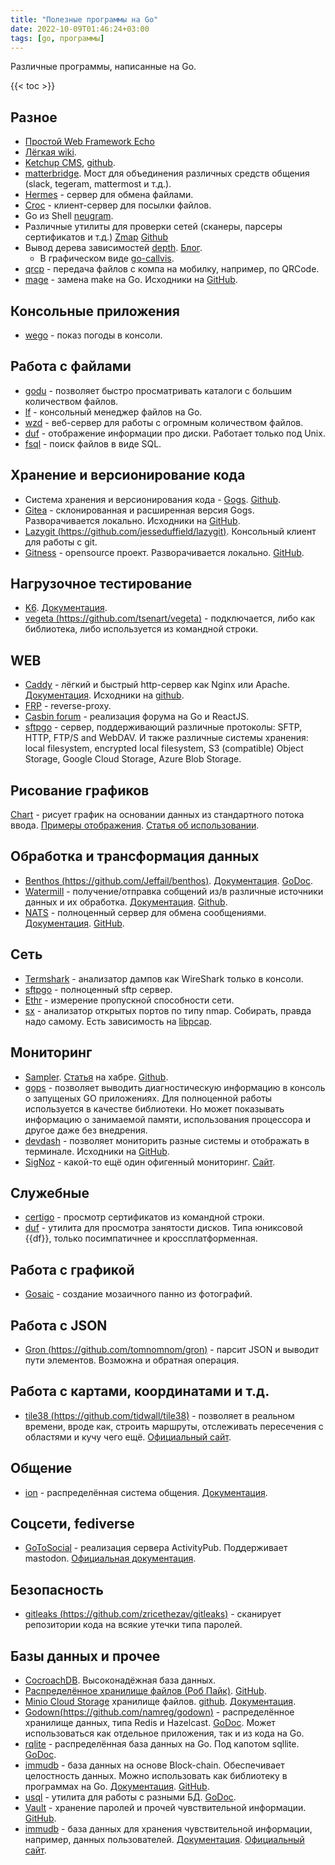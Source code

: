 ```yaml
---
title: "Полезные программы на Go"
date: 2022-10-09T01:46:24+03:00
tags: [go, программы]
---
```


Различные программы, написанные на Go.

{{< toc >}}

## Разное

* [Простой Web Framework Echo](https://echo.labstack.com)
* [Лёгкая wiki](https://github.com/peterhellberg/wiki).
* [Ketchup CMS](https://ketchuphq.com), [github](https://github.com/ketchuphq/ketchup).
* [matterbridge](https://github.com/42wim/matterbridge). Мост для объединения различных средств общения (slack, tegeram, mattermost и т.д.).
* [Hermes](https://github.com/George3d6/Hermes) - сервер для обмена файлами.
* [Croc](https://github.com/schollz/croc) - клиент-сервер для посылки файлов.
* Go из Shell [neugram](https://neugram.io/).
* Различные утилиты для проверки сетей (сканеры, парсеры сертификатов и т.д.) [Zmap](https://zmap.io/) [Github](https://github.com/zmap)
* Вывод дерева зависимостей [depth](https://github.com/KyleBanks/depth). [Блог](https://kylewbanks.com/blog/visualize-golang-dependency-trees-with-depth).
  * В графическом виде [go-callvis](https://github.com/TrueFurby/go-callvis).
* [qrcp](https://github.com/claudiodangelis/qrcp) - передача файлов с компа на мобилку, например, по QRCode.
* [mage](https://magefile.org) - замена make на Go. Исходники на [GitHub](https://github.com/magefile/mage).

## Консольные приложения

* [wego](https://github.com/schachmat/wego) - показ погоды в консоли.

## Работа с файлами

* [godu](https://github.com/viktomas/godu) - позволяет быстро просматривать каталоги с большим количеством файлов.
* [lf](https://github.com/gokcehan/lf) - консольный менеджер файлов на Go.
* [wzd](https://github.com/eltaline/wzd) - веб-сервер для работы с огромным количеством файлов.
* [duf](https://github.com/muesli/duf) - отображение информации про диски. Работает только под Unix.
* [fsql](https://github.com/kashav/fsql) - поиск файлов в виде SQL.

## Хранение и версионирование кода

* Система хранения и версионирования кода - [Gogs](https://gogs.io/). [Github](https://github.com/gogits/gogs).
* [Gitea](https://gitea.io) - склонированная и расширенная версия Gogs. Разворачивается локально. Исходники на [GitHub](https://github.com/go-gitea/gitea).
* [Lazygit (https://github.com/jesseduffield/lazygit)](https://github.com/jesseduffield/lazygit). Консольный клиент для работы с git.
* [Gitness](https://gitness.com) - opensource проект. Разворачивается локально. [GitHub](https://github.com/harness/gitness).

## Нагрузочное тестирование

* [K6](https://github.com/loadimpact/k6). [Документация](https://docs.k6.io/docs/running-k6).
* [vegeta (https://github.com/tsenart/vegeta)](https://github.com/tsenart/vegeta) - подключается, либо как библиотека, либо используется из командной строки.

## WEB

* [Caddy](https://caddyserver.com) - лёгкий и быстрый http-сервер как Nginx или Apache. [Документация](https://caddyserver.com). Исходники на [github](https://github.com/caddyserver/caddy).
* [FRP](https://github.com/fatedier/frp) - reverse-proxy.
* [Casbin forum](https://github.com/casbin/casbin-forum) - реализация форума на Go и ReactJS.
* [sftpgo](https://github.com/drakkan/sftpgo) - сервер, поддерживающий различные протоколы: SFTP, HTTP, FTP/S and WebDAV. И также различные системы хранения: local filesystem, encrypted local filesystem, S3 (compatible) Object Storage, Google Cloud Storage, Azure Blob Storage.

## Рисование графиков

[Chart](https://github.com/marianogappa/chart) - рисует график на основании данных из стандартного потока ввода. [Примеры отображения](https://marianogappa.github.io/chart). [Статья об использовании](https://movio.co/blog/improving-with-sql-and-charts).

## Обработка и трансформация данных

* [Benthos (https://github.com/Jeffail/benthos)](https://github.com/Jeffail/benthos). [Документация](https://github.com/Jeffail/benthos/blob/master/docs/README.md). [GoDoc](https://godoc.org/github.com/Jeffail/benthos/lib/stream).
* [Watermill](https://watermill.io) - получение/отправка собщений из/в различные источники данных и их обработка. [Документация](https://watermill.io/docs/). [Github](https://github.com/ThreeDotsLabs/watermill).
* [NATS](https://nats.io/) - полноценный сервер для обмена сообщениями. [Документация](https://nats.io/documentation/). [GitHub](https://github.com/nats-io/gnatsd).

## Сеть

* [Termshark](https://github.com/gcla/termshark) - анализатор дампов как WireShark только в консоли.
* [sftpgo](https://github.com/drakkan/sftpgo) - полноценный sftp сервер.
* [Ethr](https://github.com/microsoft/ethr) - измерение пропускной способности сети.
* [sx](https://github.com/v-byte-cpu/sx) - анализатор открытых портов по типу nmap. Собирать, правда надо самому. Есть зависимость на [libpcap](https://www.tcpdump.org).

## Мониторинг

* [Sampler](https://sampler.dev/). [Статья](https://habr.com/ru/post/463441/) на хабре. [Github](https://github.com/sqshq/sampler).
* [gops](https://github.com/google/gops) - позволяет выводить диагностическую информацию в консоль о запущеных GO приложениях. Для полноценной работы используется в качестве библиотеки. Но может показывать информацию о занимаемой памяти, использования процессора и другое даже без внедрения.
* [devdash](https://thedevdash.com) - позволяет мониторить разные системы и отображать в терминале. Исходники на [GitHub](https://github.com/Phantas0s/devdash).
* [SigNoz](https://github.com/signoz/signoz) - какой-то ещё один офигенный мониторинг. [Сайт](https://signoz.io).

## Служебные

* [certigo](https://github.com/square/certigo) - просмотр сертификатов из командной строки.
* [duf](https://github.com/muesli/duf) - утилита для просмотра занятости дисков. Типа юниксовой {{df}}, только посимпатичнее и кроссплатформенная.

## Работа с графикой

* [Gosaic](https://github.com/atongen/gosaic) - создание мозаичного панно из фотографий.

## Работа с JSON

* [Gron (https://github.com/tomnomnom/gron)](https://github.com/tomnomnom/gron) - парсит JSON и выводит пути элементов. Возможна и обратная операция.

## Работа с картами, координатами и т.д.

* [tile38 (https://github.com/tidwall/tile38)](https://github.com/tidwall/tile38) - позволяет в реальном времени, вроде как, строить маршруты, отслеживать пересечения с областями и кучу чего ещё. [Официальный сайт](https://tile38.com).

## Общение

* [ion](https://github.com/pion/ion) - распределённая система общения. [Документация](https://pionion.github.io).

## Соцсети, fediverse

* [GoToSocial](https://github.com/superseriousbusiness/gotosocial) - реализация сервера ActivityPub. Поддерживает mastodon. [Официальная документация](https://docs.gotosocial.org/en/latest).

## Безопасность

* [gitleaks (https://github.com/zricethezav/gitleaks)](https://github.com/zricethezav/gitleaks) - сканирует репозитории кода на всякие утечки типа паролей.

## Базы данных и прочее

* [CocroachDB](https://github.com/cockroachdb/cockroach). Высоконадёжная база данных.
* [Распределённое хранилище файлов (Роб Пайк)](https://upspin.io/). [GitHub](https://github.com/upspin/upspin).
* [Minio Cloud Storage](https://minio.io/) хранилище файлов. [github](https://github.com/minio/minio). [Документация](https://docs.minio.io).
* [Godown(https://github.com/namreg/godown)](https://github.com/namreg/godown) - распределённое хранилище данных, типа Redis и Hazelcast. [GoDoc](https://godoc.org/github.com/namreg/godown/client). Может использоваться как отдельное приложения, так и из кода на Go.
* [rqlite](https://github.com/rqlite/rqlite) - распределённая база данных на Go. Под капотом sqllite. [GoDoc](https://pkg.go.dev/github.com/rqlite/rqlite).
* [immudb](https://www.codenotary.com/technologies/immudb/) - база данных на основе Block-chain. Обеспечивает целостность данных. Можно использовать как библиотеку в программах на Go. [Документация](https://docs.immudb.io/master). [GitHub](https://github.com/codenotary/immudb).
* [usql](https://github.com/xo/usql) - утилита для работы с разными БД. [GoDoc](https://pkg.go.dev/github.com/xo/usql).
* [Vault](https://www.vaultproject.io) - хранение паролей и прочей чувствительной информации. [GitHub](https://github.com/hashicorp/vault).
* [immudb](https://github.com/codenotary/immudb) - база данных для хранения чувствительной информации, например, данных пользователей. [Документация](https://docs.immudb.io/master). [Официальный сайт](https://codenotary.com/technologies/immudb).
